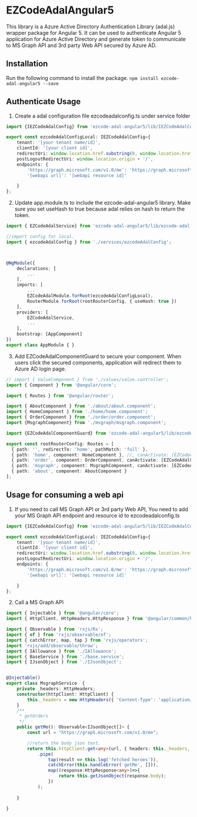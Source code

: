 # EZCodeAdalAngular5

This library is a Azure Active Directory Authentication Library (adal.js) wrapper package for Angular 5. It can be used to authenticate Angular 5 application for Azure Active Directory and generate token to communicate to MS Graph API and 3rd party Web API secured by Azure AD. 

## Installation

Run the following command to install the package. 
`npm install ezcode-adal-angular5 --save`

## Authenticate Usage
1. Create a adal configuration file ezcodeadalconfig.ts under service folder
```typescript
import {IEZCodeAdalConfig} from 'ezcode-adal-angular5/lib/IEZCodeAdalConfig';

export const ezcodeAdalConfigLocal: IEZCodeAdalConfig={
    tenant: '[your tenant name/id]',
    clientId: '[your client id]',
    redirectUri: window.location.href.substring(0, window.location.href.lastIndexOf("/")+1), 
    postLogoutRedirectUri: window.location.origin + '/',
    endpoints: {
        'https://graph.microsoft.com/v1.0/me': 'https://graph.microsoft.com',
        '[webapi url]': '[webapi resource id]'

    }
};
```
2. Update app.module.ts to include the ezcode-adal-angular5 library. Make sure you set useHash to true because adal relies on hash to return the token. 
```typescript
import { EZCodeAdalService} from 'ezcode-adal-angular5/lib/ezcode-adal.service';

//import config for local.
import { ezcodeAdalConfig } from './services/ezcodeAdalConfig';



@NgModule({
    declarations: [
        ...
    ],
    imports: [
        ...
        EZCodeAdalModule.forRoot(ezcodeAdalConfigLocal),
        RouterModule.forRoot(rootRouterConfig, { useHash: true })
    ],
    providers: [
        EZCodeAdalService,
        ...
    ],
    bootstrap: [AppComponent]
})
export class AppModule { }
```
3. Add EZCodeAdalComponentGuard to secure your component. When users click the secured components, application will redirect them to Azure AD login page. 
```typescript
// import { ValueComponent } from './values/value.controller';
import { Component } from '@angular/core';

import { Routes } from '@angular/router';

import { AboutComponent } from './about/about.component';
import { HomeComponent } from './home/home.component';
import { OrderComponent } from './order/order.component';
import {MsgraphComponent} from './msgraph/msgraph.component';

import {EZCodeAdalComponentGuard} from 'ezcode-adal-angular5/lib/ezcode-adal-component.guard';

export const rootRouterConfig: Routes = [
  { path: '', redirectTo: 'home', pathMatch: 'full' },
  { path: 'home', component: HomeComponent }, //, canActivate: [EZCodeAdalComponentGuard]
  { path: 'order', component: OrderComponent, canActivate: [EZCodeAdalComponentGuard]},
  { path: 'msgraph', component: MsgraphComponent, canActivate: [EZCodeAdalComponentGuard]},
  { path: 'about', component: AboutComponent }
];
```
## Usage for consuming a web api
1. If you need to call MS Graph API or 3rd party Web API, You need to add your MS Graph API endpoint and resource id to ezcodeadalconfig.ts
```typescript
import {IEZCodeAdalConfig} from 'ezcode-adal-angular5/lib/IEZCodeAdalConfig';

export const ezcodeAdalConfigLocal: IEZCodeAdalConfig={
    tenant: '[your tenant name/id]',
    clientId: '[your client id]',
    redirectUri: window.location.href.substring(0, window.location.href.lastIndexOf("/")+1), 
    postLogoutRedirectUri: window.location.origin + '/',
    endpoints: {
        'https://graph.microsoft.com/v1.0/me': 'https://graph.microsoft.com',
        '[webapi url]': '[webapi resource id]'

    }
};
```
2. Call a MS Graph API

```typescript
import { Injectable } from '@angular/core';
import { HttpClient, HttpHeaders,HttpResponse } from '@angular/common/http';

import { Observable } from 'rxjs/Rx';
import { of } from 'rxjs/observable/of';
import { catchError, map, tap } from 'rxjs/operators';
import 'rxjs/add/observable/throw';
import { IAllowance } from './IAllowance';
import { BaseService } from './base.service';
import { IJsonObject } from './IJsonObject';


@Injectable()
export class MsgraphService  {
    private _headers: HttpHeaders;
    constructor(httpClient: HttpClient) {
        this._headers = new HttpHeaders({ 'Content-Type': 'application/json' });
    }
    /**
     * getOrders
     */
    public getMe(): Observable<IJsonObject[]> {
        const url = "https://graph.microsoft.com/v1.0/me";

        //return the body json text. 
        return this.httpClient.get<any>(url, { headers: this._headers, observe: 'response' })
            .pipe(
                tap(result => this.log('fetched heroes')),
                catchError(this.handleError('getMe', [])),
                map((response:HttpResponse<any>)=>{
                    return this.getJsonObject(response.body);
                })
            );
            
    }

}
```
